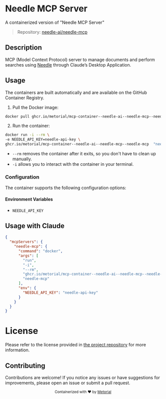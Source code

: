 
# Needle MCP Server

A containerized version of "Needle MCP Server"

> Repository: [needle-ai/needle-mcp](https://github.com/needle-ai/needle-mcp)

## Description

MCP (Model Context Protocol) server to manage documents and perform searches using [Needle](https://needle-ai.com) through Claude’s Desktop Application.


## Usage

The containers are built automatically and are available on the GitHub Container Registry.

1. Pull the Docker image:

```bash
docker pull ghcr.io/metorial/mcp-container--needle-ai--needle-mcp--needle-mcp
```

2. Run the container:

```bash
docker run -i --rm \ 
-e NEEDLE_API_KEY=needle-api-key \
ghcr.io/metorial/mcp-container--needle-ai--needle-mcp--needle-mcp  "needle-mcp"
```

- `--rm` removes the container after it exits, so you don't have to clean up manually.
- `-i` allows you to interact with the container in your terminal.



### Configuration

The container supports the following configuration options:




#### Environment Variables

- `NEEDLE_API_KEY`




## Usage with Claude

```json
{
  "mcpServers": {
    "needle-mcp": {
      "command": "docker",
      "args": [
        "run",
        "-i",
        "--rm",
        "ghcr.io/metorial/mcp-container--needle-ai--needle-mcp--needle-mcp",
        "needle-mcp"
      ],
      "env": {
        "NEEDLE_API_KEY": "needle-api-key"
      }
    }
  }
}
```

# License

Please refer to the license provided in [the project repository](https://github.com/needle-ai/needle-mcp) for more information.

## Contributing

Contributions are welcome! If you notice any issues or have suggestions for improvements, please open an issue or submit a pull request.

<div align="center">
  <sub>Containerized with ❤️ by <a href="https://metorial.com">Metorial</a></sub>
</div>
  